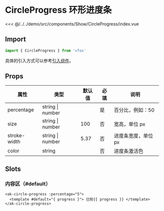 # CircleProgress 环形进度条

<CodeDemo name="CircleProgress">

<<< @/../../demo/src/components/Show/CircleProgress/index.vue

</CodeDemo>

## Import

```js
import { CircleProgress } from 'vfox'
```

具体的引入方式可以参考[引入组件](../guide/import.md)。

## Props

| 属性         | 类型             | 默认值 | 必填 | 说明                |
| ------------ | ---------------- | ------ | ---- | ------------------- |
| percentage   | string \| number |        | 是   | 百分比，例如：50    |
| size         | string \| number | 100    | 否   | 宽高，单位 px       |
| stroke-width | string \| number | 5.37   | 否   | 进度条宽度，单位 px |
| color        | string           |        | 否   | 进度条激活色        |

## Slots

### 内容区（#default）

```vue
<ak-circle-progress :percentage="5">
  <template #default="{ progress }"> 已抢{{ progress }} </template>
</ak-circle-progress>
```
